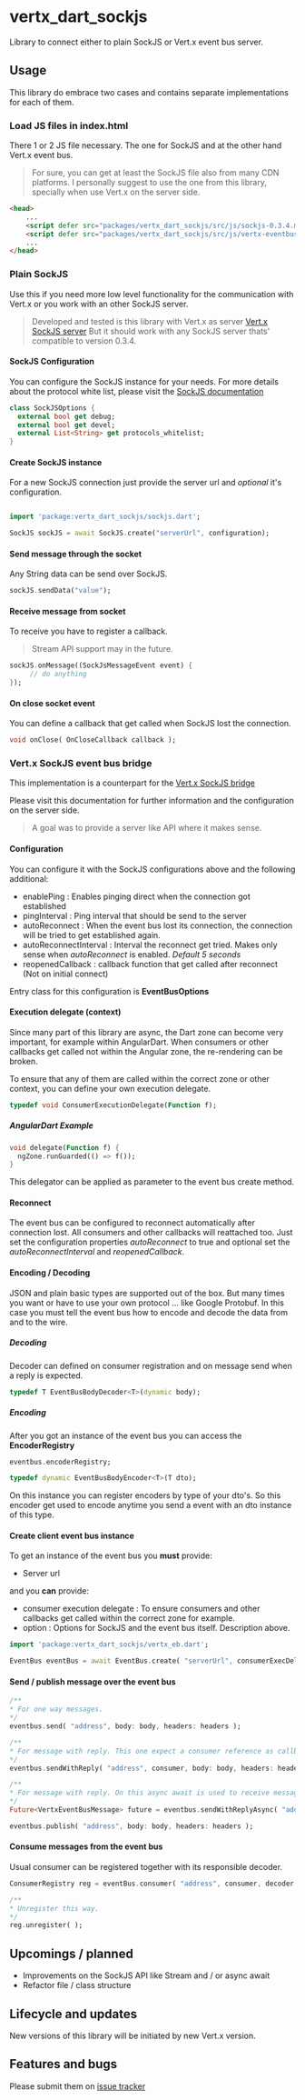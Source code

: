 # vertx_dart_sockjs

Library to connect either to plain SockJS or Vert.x event bus server.

## Usage

This library do embrace two cases and contains separate implementations for each of them.

### Load JS files in index.html

There 1 or 2 JS file necessary. The one for SockJS and at the other hand Vert.x event bus.

> For sure, you can get at least the SockJS file also from many CDN platforms. I personally suggest to use the one from this library, specially when use Vert.x on the server side. 

```html
<head>
    ...
    <script defer src="packages/vertx_dart_sockjs/src/js/sockjs-0.3.4.min.js"></script>
    <script defer src="packages/vertx_dart_sockjs/src/js/vertx-eventbus-3.4.1.js"></script>
    ...
</head>
```

### Plain SockJS

Use this if you need more low level functionality for the communication with Vert.x or you work with an other SockJS server.

> Developed and tested is this library with Vert.x as server [Vert.x SockJS server](http://vertx.io/docs/vertx-web/java/#_sockjs)
> But it should work with any SockJS server thats' compatible to version 0.3.4.

#### SockJS Configuration

You can configure the SockJS instance for your needs. For more details about the protocol white list, please visit the 
[SockJS documentation](https://github.com/sockjs/sockjs-client/tree/v0.3.4)


```dart
class SockJSOptions {
  external bool get debug;
  external bool get devel;
  external List<String> get protocols_whitelist;
}
```

#### Create SockJS instance

For a new SockJS connection just provide the server url and *optional* it's configuration.  

```dart

import 'package:vertx_dart_sockjs/sockjs.dart';

SockJS sockJS = await SockJS.create("serverUrl", configuration);

```

#### Send message through the socket

Any String data can be send over SockJS.

```dart
sockJS.sendData("value");

```

#### Receive message from socket

To receive you have to register a callback. 

> Stream API support may in the future.

```dart
sockJS.onMessage((SockJsMessageEvent event) {
     // do anything
});
```

#### On close socket event

You can define a callback that get called when SockJS lost the connection.

```dart
void onClose( OnCloseCallback callback );
```

### Vert.x SockJS event bus bridge

This implementation is a counterpart for the [Vert.x SockJS bridge](http://vertx.io/docs/vertx-web/java/#_sockjs_event_bus_bridge)

Please visit this documentation for further information and the configuration on the server side.

> A goal was to provide a server like API where it makes sense.

#### Configuration

You can configure it with the SockJS configurations above and the following additional:

- enablePing : Enables pinging direct when the connection got established
- pingInterval : Ping interval that should be send to the server
- autoReconnect : When the event bus lost its connection, the connection will be tried to get established again.
- autoReconnectInterval : Interval the reconnect get tried. Makes only sense when *autoReconnect* is enabled. *Default 5 seconds*
- reopenedCallback : callback function that get called after reconnect (Not on initial connect)

Entry class for this configuration is **EventBusOptions**

#### Execution delegate (context)

Since many part of this library are async, the Dart zone can become very important, for example within AngularDart. When consumers or other callbacks 
get called not within the Angular zone, the re-rendering can be broken.

To ensure that any of them are called within the correct zone or other context, you can define your own execution delegate. 

```dart
typedef void ConsumerExecutionDelegate(Function f);
```

##### AngularDart Example

```dart
void delegate(Function f) {
  ngZone.runGuarded(() => f());
}
```


This delegator can be applied as parameter to the event bus create method.

#### Reconnect

The event bus can be configured to reconnect automatically after connection lost. All consumers and other callbacks will reattached too.
Just set the configuration properties *autoReconnect* to true and optional set the *autoReconnectInterval* and *reopenedCallback*.
 
#### Encoding / Decoding
 
JSON and plain basic types are supported out of the box. But many times you want or have to use your own protocol ... like Google Protobuf.
In this case you must tell the event bus how to encode and decode the data from and to the wire.

##### Decoding

Decoder can defined on consumer registration and on message send when a reply is expected.

```dart
typedef T EventBusBodyDecoder<T>(dynamic body);
```

 
##### Encoding

After you got an instance of the event bus you can access the **EncoderRegistry**

```dart
eventbus.encoderRegistry;
```

```dart
typedef dynamic EventBusBodyEncoder<T>(T dto);
```

On this instance you can register encoders by type of your dto's. So this encoder get used to encode anytime you send a event with an dto 
instance of this type.

#### Create client event bus instance

To get an instance of the event bus you **must** provide:

- Server url

and you **can** provide:

- consumer execution delegate : To ensure consumers and other callbacks get called within the correct zone for example.
- option : Options for SockJS and the event bus itself. Description above.

```dart
import 'package:vertx_dart_sockjs/vertx_eb.dart';

EventBus eventBus = await EventBus.create( "serverUrl", consumerExecDelegate: myExecutionDelegate, options: myBusOptions );
```

#### Send / publish message over the event bus

```dart
/**
* For one way messages.
*/
eventbus.send( "address", body: body, headers: headers );

/**
* For message with reply. This one expect a consumer reference as callback
*/
eventbus.sendWithReply( "address", consumer, body: body, headers: headers, decoder: decoder );

/**
* For message with reply. On this async await is used to receive messages asynchronously.
*/
Future<VertxEventBusMessage> future = eventbus.sendWithReplyAsync( "address", body: body, headers: headers, decoder: decoder );

eventbus.publish( "address", body: body, headers: headers );
```

#### Consume messages from the event bus

Usual consumer can be registered together with its responsible decoder.

```dart
ConsumerRegistry reg = eventBus.consumer( "address", consumer, decoder: decoder );

/**
* Unregister this way.
*/
reg.unregister( );
```

## Upcomings / planned

- Improvements on the SockJS API like Stream and / or async await
- Refactor file / class structure

## Lifecycle and updates

New versions of this library will be initiated by new Vert.x version.

## Features and bugs

Please submit them on  [issue tracker](https://github.com/wem/vertx-dart-sockjs/issues)
